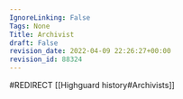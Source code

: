 ```yaml
---
IgnoreLinking: False
Tags: None
Title: Archivist
draft: False
revision_date: 2022-04-09 22:26:27+00:00
revision_id: 88324
---
```


#REDIRECT [[Highguard history#Archivists]]